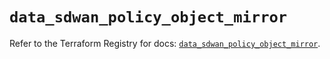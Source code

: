 # `data_sdwan_policy_object_mirror`

Refer to the Terraform Registry for docs: [`data_sdwan_policy_object_mirror`](https://registry.terraform.io/providers/ciscodevnet/sdwan/0.8.0/docs/data-sources/policy_object_mirror).
